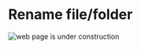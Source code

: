 # Rename file/folder

![web page is under construction](https://docimages.blob.core.chinacloudapi.cn/images/commingsoon20210514.jpg)
